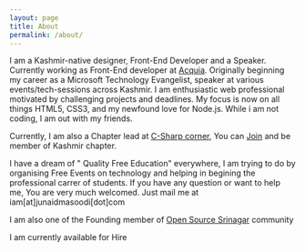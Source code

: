```yaml
---
layout: page
title: About
permalink: /about/
---
```


I am a Kashmir-native designer, Front-End Developer and a Speaker. Currently working as Front-End developer at [Acquia](http://www.acquia.com). Originally beginning my career as a Microsoft Technology Evangelist, speaker at various events/tech-sessions across Kashmir. I am enthusiastic web professional motivated by challenging projects and deadlines. My focus is now on all things HTML5, CSS3, and my newfound love for Node.js. While i am not coding, I am out with my friends.

Currently, I am also a Chapter lead at [C-Sharp corner](http://www.c-sharpcorner.com/), You can [Join](http://www.c-sharpcorner.com/Chapters/18/kashmir-chapter.aspx) and be member of Kashmir chapter.

I have a dream of " Quality Free Education" everywhere, I am trying to do by organising Free Events on technology and helping in begining the professional carrer of students. If you have any question or want to help me, You are very much welcomed. Just mail me at iam[at]junaidmasoodi[dot]com

I am also one of the Founding member of [Open Source Srinagar](http://www.opensourcesrinagar.org) community


<div class="hire"> <p>I am currently available for Hire</p> </div>

